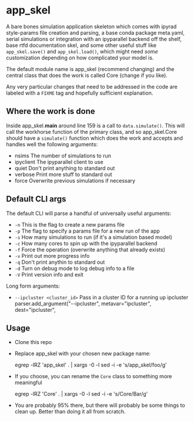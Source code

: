 # app_skel
A bare bones simulation application skeleton which comes with ipyrad
style-params file creation and parsing, a base conda package meta.yaml,
serial simulations or integration with an ipyparallel backend off the
shelf, base rtfd documentation skel, and some other useful stuff like
`app_skel.save()` and `app_skel.load()`, which might need _some_
customization depending on how complicated your model is.

The default module name is app_skel (recommend changing) and the central
class that does the work is called Core (change if you like).

Any very particular changes that need to be addressed in the code are labeled
with a `FIXME` tag and hopefully sufficient explanation.

## Where the work is done
Inside app_skel.__main__ around line 159 is a call to `data.simulate()`. This
will call the workhorse function of the primary class, and so app_skel.Core
should have a `simulate()` function which does the work and accepts and
handles well the following arguments:
* nsims     The number of simulations to run 
* ipyclient The ipyparallel client to use
* quiet     Don't print anything to standard out
* verbose   Print more stuff to standard out
* force     Overwrite previous simulations if necessary

## Default CLI args
The default CLI will parse a handful of universally useful arguments:
* `-n`  This is the flag to create a new params file
* `-p`  The flag to specify a params file for a new run of the app
* `-s`  How many simulations to run (if it's a simulation based model)
* `-c`  How many cores to spin up with the ipyparallel backend
* `-f`  Force the operation (overwrite anything that already exists)
* `-v`  Print out more progress info
* `-q`  Don't print anythin to standard out
* `-d`  Turn on debug mode to log debug info to a file
* `-V`  Print version info and exit

Long form arguments:

* `--ipcluster <cluster_id>`    Pass in a cluster ID for a running up ipcluster
    parser.add_argument("--ipcluster", metavar="ipcluster", dest="ipcluster",

## Usage
* Clone this repo
* Replace app_skel with your chosen new package name:

    egrep -lRZ 'app_skel' . | xargs -0 -l sed -i -e 's/app_skel/foo/g'

* If you choose, you can rename the `Core` class to something more meaningful

    egrep -lRZ 'Core' . | xargs -0 -l sed -i -e 's/Core/Bar/g'

* You are probably 95% there, but there will probably be some things to clean
up. Better than doing it all from scratch.
